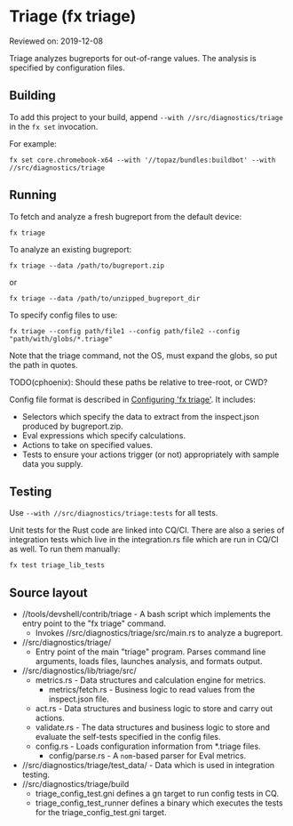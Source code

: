 # Triage (fx triage)

Reviewed on: 2019-12-08

Triage analyzes bugreports for out-of-range values. The analysis is specified by
configuration files.

## Building

To add this project to your build, append `--with //src/diagnostics/triage`
in the `fx set` invocation.

For example:

```
fx set core.chromebook-x64 --with '//topaz/bundles:buildbot' --with //src/diagnostics/triage
```

## Running

To fetch and analyze a fresh bugreport from the default device:

```
fx triage
```

To analyze an existing bugreport:

```
fx triage --data /path/to/bugreport.zip
```

or

```
fx triage --data /path/to/unzipped_bugreport_dir
```

To specify config files to use:

```
fx triage --config path/file1 --config path/file2 --config "path/with/globs/*.triage"
```

Note that the triage command, not the OS, must expand the globs, so put the
path in quotes.

TODO(cphoenix): Should these paths be relative to tree-root, or CWD?

Config file format is described in [Configuring 'fx triage'](config.md). It includes:

 *   Selectors which specify the data to extract from the inspect.json produced
     by bugreport.zip.
 *   Eval expressions which specify calculations.
 *   Actions to take on specified values.
 *   Tests to ensure your actions trigger (or not) appropriately with sample data
     you supply.

## Testing

Use `--with //src/diagnostics/triage:tests` for all tests.

Unit tests for the Rust code are linked into CQ/CI. There are also a
series of integration tests which live in the integration.rs file
which are run in CQ/CI as well. To run them manually:

```
fx test triage_lib_tests
```

## Source layout

*   //tools/devshell/contrib/triage - A bash script which implements the entry
    point to the "fx triage" command.
    *   Invokes //src/diagnostics/triage/src/main.rs
        to analyze a bugreport.
*   //src/diagnostics/triage/
    *   Entry point of the main "triage" program. Parses command line
        arguments, loads files, launches analysis, and formats output.
*   //src/diagnostics/lib/triage/src/
    *   metrics.rs - Data structures and calculation engine for metrics.
        *   metrics/fetch.rs - Business logic to read values from the
            inspect.json file.
    *   act.rs - Data structures and business logic to store and carry out
        actions.
    *   validate.rs - The data structures and business logic to store and
        evaluate the self-tests specified in the config files.
    *   config.rs - Loads configuration information from *.triage files.
        *   config/parse.rs - A `nom`-based parser for Eval metrics.
*   //src/diagnostics/triage/test_data/ - Data which is used in integration
    testing.
*   //src/diagnostics/triage/build
    *   triage_config_test.gni defines a gn target to run config tests in CQ.
    *   triage_config_test_runner defines a binary which executes the tests for
        the triage_config_test.gni target.
